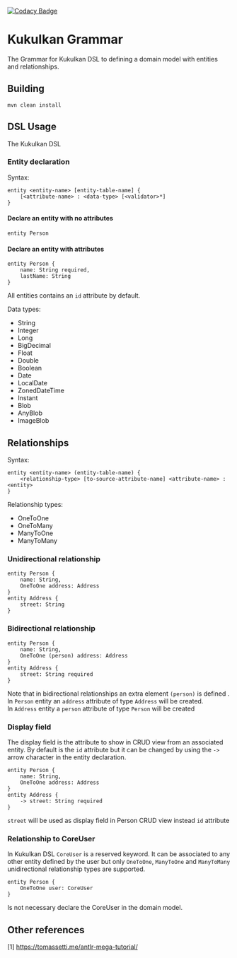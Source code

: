 [![Codacy Badge](https://api.codacy.com/project/badge/Grade/f3add0056df14bd6aa9349e3f7875cbe)](https://www.codacy.com/app/erik-valdivieso/kukulkan-grammar?utm_source=github.com&amp;utm_medium=referral&amp;utm_content=kukulkan-project/kukulkan-grammar&amp;utm_campaign=Badge_Grade)

# Kukulkan Grammar
The Grammar for Kukulkan DSL to defining a domain model with entities and relationships.

## Building

	mvn clean install

## DSL Usage

The Kukulkan DSL 

### Entity declaration

Syntax:

	entity <entity-name> [entity-table-name] {
		[<attribute-name> : <data-type> [<validator>*]
	}

#### Declare an entity with no attributes

	entity Person

#### Declare an entity with attributes

	entity Person {
		name: String required,
		lastName: String
	}

All entities contains an `id` attribute by default.  

Data types:  
- String
- Integer
- Long
- BigDecimal
- Float
- Double
- Boolean
- Date
- LocalDate
- ZonedDateTime
- Instant
- Blob
- AnyBlob
- ImageBlob

## Relationships

Syntax:

	entity <entity-name> (entity-table-name) {
		<relationship-type> [to-source-attribute-name] <attribute-name> : <entity>
	}

Relationship types:
- OneToOne
- OneToMany
- ManyToOne
- ManyToMany

### Unidirectional relationship

	entity Person {
		name: String,
		OneToOne address: Address
	}
	entity Address {
		street: String
	}

### Bidirectional relationship

	entity Person {
		name: String,
		OneToOne (person) address: Address
	}
	entity Address {
		street: String required
	}

Note that in bidirectional relationships an extra element `(person)` is defined .  
In `Person` entity an `address` attribute of type `Address` will be created.  
In `Address` entity a `person` attribute of type `Person` will be created

### Display field
The display field is the attribute to show in CRUD view from an associated entity. By default is the `id` attribute but it can be changed by using the `->` arrow character in the entity declaration.

	entity Person {
		name: String,
		OneToOne address: Address
	}
	entity Address {
		-> street: String required
	}

`street` will be used as display field in Person CRUD view instead `id` attribute

### Relationship to CoreUser
In Kukulkan DSL `CoreUser` is a reserved keyword. It can be associated to any other entity defined by the user but only `OneToOne`, `ManyToOne` and `ManyToMany` unidirectional relationship types are supported.

	entity Person {
		OneToOne user: CoreUser
	}

Is not necessary declare the CoreUser in the domain model.

## Other references

[1] https://tomassetti.me/antlr-mega-tutorial/
